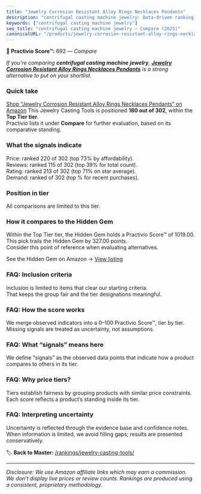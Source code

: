 ```yaml
---
title: "Jewelry Corrosion Resistant Alloy Rings Necklaces Pendants"
description: "centrifugal casting machine jewelry: Data-driven ranking using the Practivio Score™. Positioned by quality, value, demand, findability, momentum."
keywords: ["centrifugal casting machine jewelry"]
seo_title: "centrifugal casting machine jewelry — Compare (2025)"
canonicalURL: "/products/jewelry-corrosion-resistant-alloy-rings-necklaces-pendants-B08M3Z8MQM/"
---
```


**🛒 Practivio Score™:** 692 — _Compare_


*If you're comparing **centrifugal casting machine jewelry**, **[Jewelry Corrosion Resistant Alloy Rings Necklaces Pendants](https://www.amazon.com/dp/B08M3Z8MQM?tag=practivio-20)** is a strong alternative to put on your shortlist.*
### Quick take
[Shop “Jewelry Corrosion Resistant Alloy Rings Necklaces Pendants” on Amazon](https://www.amazon.com/dp/B08M3Z8MQM?tag=practivio-20)
This Jewelry Casting Tools is positioned **180 out of 302**, within the **Top Tier tier**.  
Practivio lists it under **Compare** for further evaluation, based on its comparative standing.

### What the signals indicate
Price: ranked 220 of 302 (top 73% by affordability).  
Reviews: ranked 115 of 302 (top 39% for total count).  
Rating: ranked 213 of 302 (top 71% on star average).  
Demand: ranked  of 302 (top % for recent purchases).

### Position in tier
All comparisons are limited to this tier.

### How it compares to the Hidden Gem
Within the Top Tier tier, the Hidden Gem holds a Practivio Score™ of 1019.00.  
This pick trails the Hidden Gem by 327.00 points.  
Consider this point of reference when evaluating alternatives.  

See the Hidden Gem on Amazon → [View listing](https://www.amazon.com/dp/B01LYK2NAG?tag=practivio-20)

### FAQ: Inclusion criteria
Inclusion is limited to items that clear our starting criteria.  
That keeps the group fair and the tier designations meaningful.

### FAQ: How the score works
We merge observed indicators into a 0–100 Practivio Score™, tier by tier.  
Missing signals are treated as uncertainty, not assumptions.

### FAQ: What “signals” means here
We define “signals” as the observed data points that indicate how a product compares to others in its tier.

### FAQ: Why price tiers?
Tiers establish fairness by grouping products with similar price constraints.  
Each score reflects a product’s standing inside its tier.

### FAQ: Interpreting uncertainty
Uncertainty is reflected through the evidence base and confidence notes.  
When information is limited, we avoid filling gaps; results are presented conservatively.

<!-- Missing template for Compare/CompareWithinPriceClass -->


🏷️ **Back to Master:** [/rankings/jewelry-casting-tools/](/rankings/jewelry-casting-tools/)

---
_Disclosure: We use Amazon affiliate links which may earn a commission. We don’t display live prices or review counts. Rankings are produced using a consistent, proprietary methodology._
